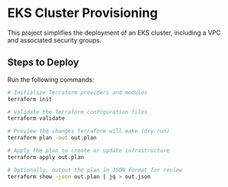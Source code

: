 # EKS Cluster Provisioning
This project simplifies the deployment of an EKS cluster, including a VPC and associated security groups.

## Steps to Deploy
Run the following commands:
```bash
# Initialize Terraform providers and modules
terraform init

# Validate the Terraform configuration files
terraform validate

# Preview the changes Terraform will make (dry-run)
terraform plan -out out.plan

# Apply the plan to create or update infrastructure
terraform apply out.plan

# Optionally, output the plan in JSON format for review
terraform show -json out.plan | jq > out.json
```